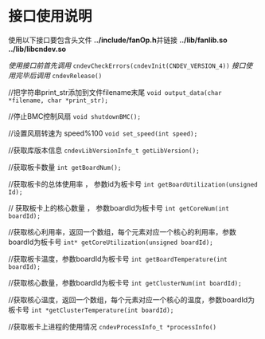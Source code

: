 # 接口使用说明


使用以下接口要包含头文件 **../include/fanOp.h**并链接 **../lib/fanlib.so** **../lib/libcndev.so** 


*使用接口前首先调用* ```cndevCheckErrors(cndevInit(CNDEV_VERSION_4))```
*接口使用完毕后调用* ```cndevRelease()```

//把字符串print_str添加到文件filename末尾
```void output_data(char *filename, char *print_str);```

//停止BMC控制风扇
```void shutdownBMC();```

//设置风扇转速为 speed%100
```void set_speed(int speed);```

//获取库版本信息
```cndevLibVersionInfo_t getLibVersion();```

//获取板卡数量
```int getBoardNum();```

//获取板卡的总体使用率 ， 参数id为板卡号
```int getBoardUtilization(unsigned Id);```

// 获取板卡上的核心数量 ， 参数boardId为板卡号
```int getCoreNum(int boardId);```

//获取核心利用率，返回一个数组，每个元素对应一个核心的利用率，参数boardId为板卡号
```int* getCoreUtilization(unsigned boardId);```

//获取板卡温度，参数boardId为板卡号
```int getBoardTemperature(int boardId);```

//获取核心数量，参数boardId为板卡号
```int getClusterNum(int boardId);```

//获取核心温度，返回一个数组，每个元素对应一个核心的温度，参数boardId为板卡号
```int *getClusterTemperature(int boardId);```

//获取板卡上进程的使用情况
```cndevProcessInfo_t *processInfo()```